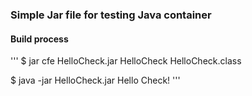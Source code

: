 ### Simple Jar file for testing Java container

#### Build process
'''
$ jar cfe HelloCheck.jar HelloCheck HelloCheck.class

$ java -jar HelloCheck.jar
Hello Check!
'''
